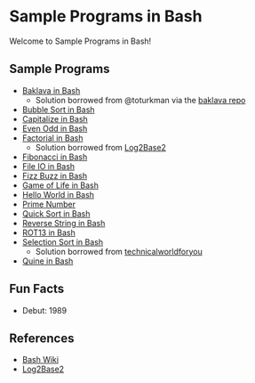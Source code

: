 # Sample Programs in Bash

Welcome to Sample Programs in Bash!

## Sample Programs

- [Baklava in Bash][6] 
  - Solution borrowed from @toturkman via the [baklava repo][1]
- [Bubble Sort in Bash][9]
- [Capitalize in Bash][10]
- [Even Odd in Bash][17]
- [Factorial in Bash][13]
  - Solution borrowed from [Log2Base2][12]
- [Fibonacci in Bash][7]
- [File IO in Bash][8]
- [Fizz Buzz in Bash][4]
- [Game of Life in Bash][16]
- [Hello World in Bash][2]
- [Prime Number][15]
- [Quick Sort in Bash][14]
- [Reverse String in Bash][3]
- [ROT13 in Bash][11]
- [Selection Sort in Bash][18]
  - Solution borrowed from [technicalworldforyou][19]
- [Quine in Bash][20]

## Fun Facts

- Debut: 1989

## References

- [Bash Wiki][5]
- [Log2Base2][12]

[1]: https://github.com/toturkmen/baklava
[2]: https://therenegadecoder.com/code/hello-world-in-bash/
[3]: https://github.com/jrg94/sample-programs/issues/159
[4]: https://github.com/jrg94/sample-programs/issues/384
[5]: https://en.wikipedia.org/wiki/Bash_(Unix_shell)
[6]: https://github.com/TheRenegadeCoder/sample-programs/issues/422
[7]: https://github.com/TheRenegadeCoder/sample-programs/issues/623
[8]: https://github.com/TheRenegadeCoder/sample-programs/issues/638
[9]: https://github.com/TheRenegadeCoder/sample-programs/issues/1134
[10]: https://github.com/TheRenegadeCoder/sample-programs/issues/1216
[11]: https://github.com/TheRenegadeCoder/sample-programs/issues/1231
[12]: https://www.log2base2.com/shell-script-examples/loop/shell-script-to-find-factorial-of-a-number.html
[13]: https://github.com/TheRenegadeCoder/sample-programs/issues/1219
[14]: https://github.com/TheRenegadeCoder/sample-programs/issues/1228
[15]: https://github.com/TheRenegadeCoder/sample-programs/issues/1227
[16]: https://github.com/TheRenegadeCoder/sample-programs/issues/1220
[17]: https://github.com/TheRenegadeCoder/sample-programs/issues/1218
[18]: https://github.com/TheRenegadeCoder/sample-programs/issues/1232
[19]: http://technicalworldforyou.blogspot.com/2012/08/selection-sort-using-shell-script.html
[20]: https://github.com/TheRenegadeCoder/sample-programs/issues/1229
